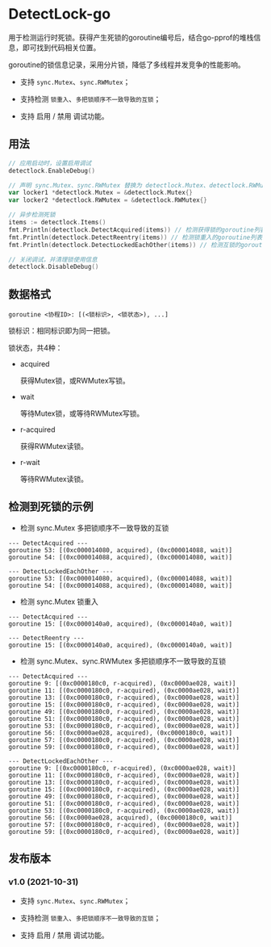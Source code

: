 # DetectLock-go

用于检测运行时死锁。获得产生死锁的goroutine编号后，结合go-pprof的堆栈信息，即可找到代码相关位置。

goroutine的锁信息记录，采用分片锁，降低了多线程并发竞争的性能影响。

- 支持 `sync.Mutex`、`sync.RWMutex`；

- 支持检测 `锁重入`、`多把锁顺序不一致导致的互锁`；

- 支持 启用 / 禁用 调试功能。

## 用法

```go
// 应用启动时，设置启用调试
detectlock.EnableDebug()

// 声明 sync.Mutex、sync.RWMutex 替换为 detectlock.Mutex、detectlock.RWMutex
var locker1 *detectlock.Mutex = &detectlock.Mutex{}
var locker2 *detectlock.RWMutex = &detectlock.RWMutex{}

// 异步检测死锁
items := detectlock.Items()
fmt.Println(detectlock.DetectAcquired(items)) // 检测获得锁的goroutine列表
fmt.Println(detectlock.DetectReentry(items)) // 检测锁重入的goroutine列表
fmt.Println(detectlock.DetectLockedEachOther(items)) // 检测互锁的goroutine列表

// 关闭调试，并清理锁使用信息
detectlock.DisableDebug()
```

## 数据格式

`goroutine <协程ID>: [(<锁标识>, <锁状态>), ...]`

锁标识：相同标识即为同一把锁。

锁状态，共4种：

- acquired

  获得Mutex锁，或RWMutex写锁。

- wait

  等待Mutex锁，或等待RWMutex写锁。

- r-acquired

  获得RWMutex读锁。

- r-wait

  等待RWMutex读锁。

## 检测到死锁的示例

- 检测 sync.Mutex 多把锁顺序不一致导致的互锁

```plain
--- DetectAcquired ---
goroutine 53: [(0xc000014080, acquired), (0xc000014088, wait)]
goroutine 54: [(0xc000014088, acquired), (0xc000014080, wait)]

--- DetectLockedEachOther ---
goroutine 53: [(0xc000014080, acquired), (0xc000014088, wait)]
goroutine 54: [(0xc000014088, acquired), (0xc000014080, wait)]

```

- 检测 sync.Mutex 锁重入

```plain
--- DetectAcquired ---
goroutine 15: [(0xc0000140a0, acquired), (0xc0000140a0, wait)]

--- DetectReentry ---
goroutine 15: [(0xc0000140a0, acquired), (0xc0000140a0, wait)]

```

- 检测 sync.Mutex、sync.RWMutex 多把锁顺序不一致导致的互锁

```plain
--- DetectAcquired ---
goroutine 9: [(0xc0000180c0, r-acquired), (0xc0000ae028, wait)]
goroutine 11: [(0xc0000180c0, r-acquired), (0xc0000ae028, wait)]
goroutine 13: [(0xc0000180c0, r-acquired), (0xc0000ae028, wait)]
goroutine 15: [(0xc0000180c0, r-acquired), (0xc0000ae028, wait)]
goroutine 49: [(0xc0000180c0, r-acquired), (0xc0000ae028, wait)]
goroutine 51: [(0xc0000180c0, r-acquired), (0xc0000ae028, wait)]
goroutine 53: [(0xc0000180c0, r-acquired), (0xc0000ae028, wait)]
goroutine 56: [(0xc0000ae028, acquired), (0xc0000180c0, wait)]
goroutine 57: [(0xc0000180c0, r-acquired), (0xc0000ae028, wait)]
goroutine 59: [(0xc0000180c0, r-acquired), (0xc0000ae028, wait)]

--- DetectLockedEachOther ---
goroutine 9: [(0xc0000180c0, r-acquired), (0xc0000ae028, wait)]
goroutine 11: [(0xc0000180c0, r-acquired), (0xc0000ae028, wait)]
goroutine 13: [(0xc0000180c0, r-acquired), (0xc0000ae028, wait)]
goroutine 15: [(0xc0000180c0, r-acquired), (0xc0000ae028, wait)]
goroutine 49: [(0xc0000180c0, r-acquired), (0xc0000ae028, wait)]
goroutine 51: [(0xc0000180c0, r-acquired), (0xc0000ae028, wait)]
goroutine 53: [(0xc0000180c0, r-acquired), (0xc0000ae028, wait)]
goroutine 56: [(0xc0000ae028, acquired), (0xc0000180c0, wait)]
goroutine 57: [(0xc0000180c0, r-acquired), (0xc0000ae028, wait)]
goroutine 59: [(0xc0000180c0, r-acquired), (0xc0000ae028, wait)]

```

## 发布版本

### v1.0 (2021-10-31)

- 支持 `sync.Mutex`、`sync.RWMutex`；

- 支持检测 `锁重入`、`多把锁顺序不一致导致的互锁`；

- 支持 启用 / 禁用 调试功能。
